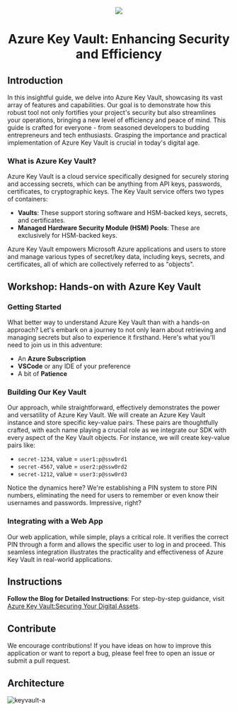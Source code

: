 <p align="center">
  <a href="https://skillicons.dev">
    <img src="https://skillicons.dev/icons?i=azure,py,html,css,vscode" />
  </a>
</p>

<h1 align="center">Azure Key Vault: Enhancing Security and Efficiency</h1>


## Introduction

In this insightful guide, we delve into Azure Key Vault, showcasing its vast array of features and capabilities. Our goal is to demonstrate how this robust tool not only fortifies your project's security but also streamlines your operations, bringing a new level of efficiency and peace of mind. This guide is crafted for everyone - from seasoned developers to budding entrepreneurs and tech enthusiasts. Grasping the importance and practical implementation of Azure Key Vault is crucial in today's digital age.

### What is Azure Key Vault?

Azure Key Vault is a cloud service specifically designed for securely storing and accessing secrets, which can be anything from API keys, passwords, certificates, to cryptographic keys. The Key Vault service offers two types of containers: 
- **Vaults**: These support storing software and HSM-backed keys, secrets, and certificates.
- **Managed Hardware Security Module (HSM) Pools**: These are exclusively for HSM-backed keys.

Azure Key Vault empowers Microsoft Azure applications and users to store and manage various types of secret/key data, including keys, secrets, and certificates, all of which are collectively referred to as "objects".

## Workshop: Hands-on with Azure Key Vault

### Getting Started

What better way to understand Azure Key Vault than with a hands-on approach? Let's embark on a journey to not only learn about retrieving and managing secrets but also to experience it firsthand. Here's what you'll need to join us in this adventure:

- An **Azure Subscription**
- **VSCode** or any IDE of your preference
- A bit of **Patience**

### Building Our Key Vault

Our approach, while straightforward, effectively demonstrates the power and versatility of Azure Key Vault. We will create an Azure Key Vault instance and store specific key-value pairs. These pairs are thoughtfully crafted, with each name playing a crucial role as we integrate our SDK with every aspect of the Key Vault objects. For instance, we will create key-value pairs like:

- `secret-1234`, value = `user1:p@ssw0rd1`
- `secret-4567`, value = `user2:p@ssw0rd2`
- `secret-1212`, value = `user3:p@ssw0rd3`

Notice the dynamics here? We're establishing a PIN system to store PIN numbers, eliminating the need for users to remember or even know their usernames and passwords. Impressive, right?

### Integrating with a Web App

Our web application, while simple, plays a critical role. It verifies the correct PIN through a form and allows the specific user to log in and proceed. This seamless integration illustrates the practicality and effectiveness of Azure Key Vault in real-world applications.

## Instructions
**Follow the Blog for Detailed Instructions**: For step-by-step guidance, visit [Azure Key Vault:Securing Your Digital Assets](https://www.cloudblogger.eu/2023/12/13/azure-key-vaultsecuring-your-digital-assets/).

## Contribute

We encourage contributions! If you have ideas on how to improve this application or want to report a bug, please feel free to open an issue or submit a pull request.

## Architecture

![keyvault-a](https://github.com/passadis/azure-keyvault-pinlogin/assets/53148138/49c4a2be-d72c-46c8-bf0c-36ded288f01a)

